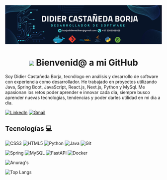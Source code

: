 <div id="banner"align="center">
<img src="./Banner.png"/>
</div>

<div id="banner"align="center">
<h1>
<img src="https://media1.giphy.com/media/v1.Y2lkPTc5MGI3NjExbzhwN2I1NWg3MW40ZG9paG5hMXRieGI3cmYzNHhrc3NlMTJidGF5cSZlcD12MV9pbnRlcm5hbF9naWZfYnlfaWQmY3Q9cw/PAuDiTd7DLwYagLGH3/giphy.webp/giphy.gif" width="100"/> Bienvenid@ a mi GitHub
</h1>
</div>

 Soy Didier Castañeda Borja, tecnólogo en análisis y desarrollo de software con experiencia como desarrollador. He trabajado en proyectos utilizando Java, Spring Boot, JavaScript, React.js, Next.js, Python y MySql. Me apasionan los retos poder aprender e innovar cada dia, siempre busco aprender nuevas tecnologias, tendencias y poder darles utilidad en mi dia a dia.


[![LinkedIn](https://img.shields.io/badge/linkedin-%230077B5.svg?style=for-the-badge&logo=linkedin&logoColor=white)](https://www.linkedin.com/in/didier-castañeda-borja-741185274/)
[![Gmail](https://img.shields.io/badge/Gmail-D14836?style=for-the-badge&logo=gmail&logoColor=white)](mailto:borjadidierestiben@gmail.com)


## Tecnologías 💻
![CSS3](https://img.shields.io/badge/css3-%231572B6.svg?style=for-the-badge&logo=css3&logoColor=white)
![HTML5](https://img.shields.io/badge/html5-%23E34F26.svg?style=for-the-badge&logo=html5&logoColor=white)
![Python](https://img.shields.io/badge/python-3670A0?style=for-the-badge&logo=python&logoColor=ffdd54)
![Java](https://img.shields.io/badge/java-%23ED8B00.svg?style=for-the-badge&logo=openjdk&logoColor=white)
![Git](https://img.shields.io/badge/git-%23F05033.svg?style=for-the-badge&logo=git&logoColor=white)

![Spring](https://img.shields.io/badge/spring-%236DB33F.svg?style=for-the-badge&logo=spring&logoColor=white)
![MySQL](https://img.shields.io/badge/mysql-4479A1.svg?style=for-the-badge&logo=mysql&logoColor=white)
![FastAPI](https://img.shields.io/badge/FastAPI-005571?style=for-the-badge&logo=fastapi)
![Docker](https://img.shields.io/badge/docker-%230db7ed.svg?style=for-the-badge&logo=docker&logoColor=white)

![Anurag's](https://github-readme-stats.vercel.app/api?username=Didier321&show_icons=true&theme=vue-dark)

![Top Langs](https://github-readme-stats.vercel.app/api/top-langs/?username=Didier321&layout=compact&theme=vue-dark&card_width=470px)